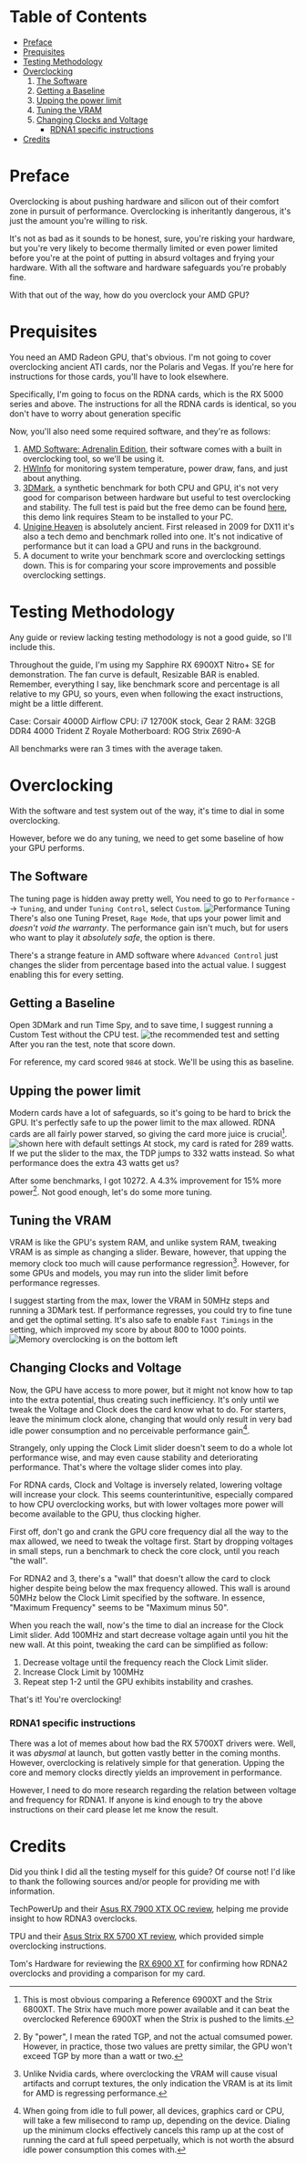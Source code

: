 # Table of Contents
- [Preface](#preface)
- [Prequisites](#prequisites)
- [Testing Methodology](#testing-methodology)
- [Overclocking](#overclocking)
    1. [The Software](#the-software)
    2. [Getting a Baseline](#getting-a-baseline)
    3. [Upping the power limit](#upping-the-power-limit)
    4. [Tuning the VRAM](#tuning-the-vram)
    5. [Changing Clocks and Voltage](#changing-clocks-and-voltage)
        - [RDNA1 specific instructions](#rdna1-specific-instructions)
- [Credits](#credits)

# Preface
Overclocking is about pushing hardware and silicon out of their comfort zone in pursuit of performance. Overclocking is inheritantly dangerous, it's just the amount you're willing to risk.

It's not as bad as it sounds to be honest, sure, you're risking your hardware, but you're very likely to become thermally limited or even power limited before you're at the point of putting in absurd voltages and frying your hardware. With all the software and hardware safeguards you're probably fine.

With that out of the way, how do you overclock your AMD GPU?

# Prequisites
You need an AMD Radeon GPU, that's obvious. I'm not going to cover overclocking ancient ATI cards, nor the Polaris and Vegas. If you're here for instructions for those cards, you'll have to look elsewhere.

Specifically, I'm going to focus on the RDNA cards, which is the RX 5000 series and above. The instructions for all the RDNA cards is identical, so you don't have to worry about generation specific 

Now, you'll also need some required software, and they're as follows:

1. [AMD Software: Adrenalin Edition](https://www.amd.com/en/support), their software comes with a built in overclocking tool, so we'll be using it.
2. [HWInfo](https://www.hwinfo.com/) for monitoring system temperature, power draw, fans, and just about anything.
3. [3DMark](https://3dmark.com), a synthetic benchmark for both CPU and GPU, it's not very good for comparison between hardware but useful to test overclocking and stability. The full test is paid but the free demo can be found [here](steam://install/231350), this demo link requires Steam to be installed to your PC.
4. [Unigine Heaven](https://benchmark.unigine.com/heaven) is absolutely ancient. First released in 2009 for DX11 it's also a tech demo and benchmark rolled into one. It's not indicative of performance but it can load a GPU and runs in the background.
4. A document to write your benchmark score and overclocking settings down. This is for comparing your score improvements and possible overclocking settings. 

# Testing Methodology
Any guide or review lacking testing methodology is not a good guide, so I'll include this. 

Throughout the guide, I'm using my Sapphire RX 6900XT Nitro+ SE for demonstration. The fan curve is default, Resizable BAR is enabled. Remember, everything I say, like benchmark score and percentage is all relative to my GPU, so yours, even when following the exact instructions, might be a little different. 

Case: Corsair 4000D Airflow
CPU: i7 12700K stock, Gear 2
RAM: 32GB DDR4 4000 Trident Z Royale
Motherboard: ROG Strix Z690-A

All benchmarks were ran 3 times with the average taken.

# Overclocking
With the software and test system out of the way, it's time to dial in some overclocking.

However, before we do any tuning, we need to get some baseline of how your GPU performs.

## The Software
The tuning page is hidden away pretty well, You need to go to `Performance` --> `Tuning`, and under `Tuning Control`, select `Custom`.
![Performance Tuning](/Assets/Tuning%20Page.jpg)
There's also one Tuning Preset, `Rage Mode`, that ups your power limit and *doesn't void the warranty*. The performance gain isn't much, but for users who want to play it *absolutely safe*, the option is there.

There's a strange feature in AMD software where `Advanced Control` just changes the slider from percentage based into the actual value. I suggest enabling this for every setting.

## Getting a Baseline
Open 3DMark and run Time Spy, and to save time, I suggest running a Custom Test without the CPU test. 
![the recommended test and setting](/Assets/3D4K.jpg)
After you ran the test, note that score down. 

For reference, my card scored `9846` at stock. We'll be using this as baseline.

## Upping the power limit
Modern cards have a lot of safeguards, so it's going to be hard to brick the GPU. It's perfectly safe to up the power limit to the max allowed. RDNA cards are all fairly power starved, so giving the card more juice is crucial[^1]. 
![shown here with default settings](Assets/Power%20Limit.jpg)
At stock, my card is rated for 289 watts. If we put the slider to the max, the TDP jumps to 332 watts instead. So what performance does the extra 43 watts get us?

After some benchmarks, I got 10272. A 4.3% improvement for 15% more power[^2]. Not good enough, let's do some more tuning.

## Tuning the VRAM
VRAM is like the GPU's system RAM, and unlike system RAM, tweaking VRAM is as simple as changing a slider. Beware, however, that upping the memory clock too much will cause performance regression[^3]. However, for some GPUs and models, you may run into the slider limit before performance regresses.

I suggest starting from the max, lower the VRAM in 50MHz steps and running a 3DMark test. If performance regresses, you could try to fine tune and get the optimal setting. It's also safe to enable `Fast Timings` in the setting, which improved my score by about 800 to 1000 points.
![Memory overclocking is on the bottom left](/Assets/memory%20tuning.jpg)

## Changing Clocks and Voltage
Now, the GPU have access to more power, but it might not know how to tap into the extra potential, thus creating such inefficiency. It's only until we tweak the Voltage and Clock does the card know what to do. For starters, leave the minimum clock alone, changing that would only result in very bad idle power consumption and no perceivable performance gain[^4]. 

Strangely, only upping the Clock Limit slider doesn't seem to do a whole lot performance wise, and may even cause stability and deteriorating performance. That's where the voltage slider comes into play. 

For RDNA cards, Clock and Voltage is inversely related, lowering voltage will increase your clock. This seems counterintunitive, especially compared to how CPU overclocking works, but with lower voltages more power will become available to the GPU, thus clocking higher.

First off, don't go and crank the GPU core frequency dial all the way to the max allowed, we need to tweak the voltage first. Start by dropping voltages in small steps, run a benchmark to check the core clock, until you reach "the wall".

For RDNA2 and 3, there's a "wall" that doesn't allow the card to clock higher despite being below the max frequency allowed. This wall is around 50MHz below the Clock Limit specified by the software. In essence, "Maximum Frequency" seems to be "Maximum minus 50". 

When you reach the wall, now's the time to dial an increase for the Clock Limit slider. Add 100MHz and start decrease voltage again until you hit the new wall. At this point, tweaking the card can be simplified as follow:

1. Decrease voltage until the frequency reach the Clock Limit slider.
2. Increase Clock Limit by 100MHz
3. Repeat step 1-2 until the GPU exhibits instability and crashes. 

That's it! You're overclocking!

<!-- Insert overclocked screenshot and OC score here
-->

### RDNA1 specific instructions
There was a lot of memes about how bad the RX 5700XT drivers were. Well, it was *abysmal* at launch, but gotten vastly better in the coming months. However, overclocking is relatively simple for that generation. Upping the core and memory clocks directly yields an improvement in performance. 

However, I need to do more research regarding the relation between voltage and frequency for RDNA1. If anyone is kind enough to try the above instructions on their card please let me know the result.

# Credits
Did you think I did all the testing myself for this guide? Of course not! I'd like to thank the following sources and/or people for providing me with information.

TechPowerUp and their [Asus RX 7900 XTX OC review](https://www.techpowerup.com/review/asus-radeon-rx-7900-xtx-tuf-oc/39.html), helping me provide insight to how RDNA3 overclocks.

TPU and their [Asus Strix RX 5700 XT review](https://www.techpowerup.com/review/asus-radeon-rx-5700-xt-strix-oc/32.html), which provided simple overclocking instructions.

Tom's Hardware for reviewing the [RX 6900 XT](https://www.tomshardware.com/reviews/amd-radeon-rx-6900-xt-review) for confirming how RDNA2 overclocks and providing a comparison for my card.

[^1]: This is most obvious comparing a Reference 6900XT and the Strix 6800XT. The Strix have much more power available and it can beat the overclocked Reference 6900XT when the Strix is pushed to the limits.
[^2]: By "power", I mean the rated TGP, and not the actual comsumed power. However, in practice, those two values are pretty similar, the GPU won't exceed TGP by more than a watt or two.
[^3]: Unlike Nvidia cards, where overclocking the VRAM will cause visual artifacts and corrupt textures, the only indication the VRAM is at its limit for AMD is regressing performance. 
[^4]: When going from idle to full power, all devices, graphics card or CPU, will take a few milisecond to ramp up, depending on the device. Dialing up the minimum clocks effectively cancels this ramp up at the cost of running the card at full speed perpetually, which is not worth the absurd idle power consumption this comes with.